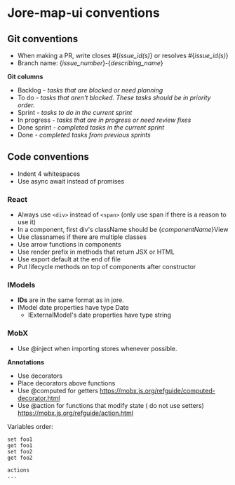 # Jore-map-ui conventions

## Git conventions

-   When making a PR, write closes #{_issue_id(s)_} or resolves #{_issue_id(s)_}
-   Branch name: {_issue_number_}-{_describing_name_}

**Git columns**

-   Backlog _- tasks that are blocked or need planning_
-   To do _- tasks that aren't blocked. These tasks should be in priority order._
-   Sprint _- tasks to do in the current sprint_
-   In progress _- tasks that are in progress or need review fixes_
-   Done sprint _- completed tasks in the current sprint_
-   Done _- completed tasks from previous sprints_

## Code conventions

-   Indent 4 whitespaces
-   Use async await instead of promises

### React

-   Always use `<div>` instead of `<span>` (only use span if there is a reason to use it)
-   In a component, first div's className should be {_componentName_}View
-   Use classnames if there are multiple classes
-   Use arrow functions in components
-   Use render prefix in methods that return JSX or HTML
-   Use export default at the end of file
-   Put lifecycle methods on top of components after constructor

### IModels

-   **IDs** are in the same format as in jore.
-   IModel date properties have type Date
    -   IExternalModel's date properties have type string

### MobX

-   Use @inject when importing stores whenever possible.

**Annotations**

-   Use decorators
-   Place decorators above functions
-   Use @computed for getters https://mobx.js.org/refguide/computed-decorator.html
-   Use @action for functions that modify state ( do not use setters) https://mobx.js.org/refguide/action.html

Variables order:

```
set foo1
get foo1
set foo2
get foo2

actions
...
```
